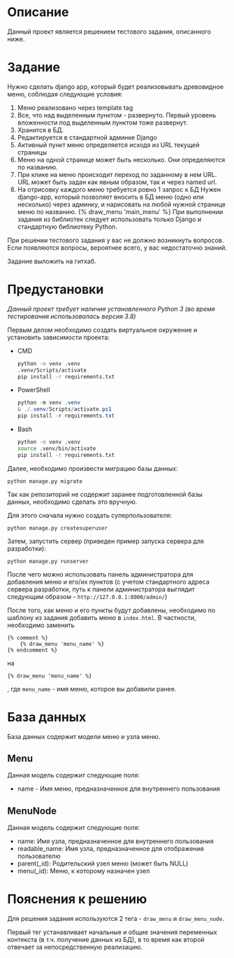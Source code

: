 # Описание
Данный проект является решением тестового задания, описанного ниже.


# Задание
Нужно сделать django app, который будет реализовывать древовидное меню, соблюдая следующие условия:
1) Меню реализовано через template tag
2) Все, что над выделенным пунктом - развернуто. Первый уровень вложенности под выделенным пунктом тоже развернут.
3) Хранится в БД.
4) Редактируется в стандартной админке Django
5) Активный пункт меню определяется исходя из URL текущей страницы
6) Меню на одной странице может быть несколько. Они определяются по названию.
7) При клике на меню происходит переход по заданному в нем URL. URL может быть задан как явным образом, так и через named url.
8) На отрисовку каждого меню требуется ровно 1 запрос к БД
 Нужен django-app, который позволяет вносить в БД меню (одно или несколько) через админку, и нарисовать на любой нужной странице меню по названию.
 {% draw_menu 'main_menu' %}
 При выполнении задания из библиотек следует использовать только Django и стандартную библиотеку Python.

При решении тестового задания у вас не должно возникнуть вопросов. Если появляются вопросы, вероятнее всего, у вас недостаточно знаний.

Задание выложить на гитхаб.


# Предустановки
_Данный проект требует наличия установленного Python 3 (во время тестирования использовалась версия 3.8)_

Первым делом необходимо создать виртуальное окружение и установить зависимости проекта:

- CMD
    ```cmd
    python -m venv .venv
    .venv/Scripts/activate
    pip install -r requirements.txt
    ```


- PowerShell
    ```powershell
    python -m venv .venv
    & ./.venv/Scripts/activate.ps1
    pip install -r requirements.txt
    ```


- Bash
    ```bash
    python -m venv .venv
    source .venv/bin/activate
    pip install -r requirements.txt
    ```


Далее, необходимо произвести миграцию базы данных:
```
python manage.py migrate
```


Так как репозиторий не содержит заранее подготовленной базы данных, необходимо сделать это вручную.

Для этого сначала нужно создать суперпользователя:
```
python manage.py createsuperuser
```

Затем, запустить сервер (приведен пример запуска сервера для разработки):
```
python manage.py runserver
```

После чего можно использовать панель администратора для добавления меню и его/их пунктов (с учетом стандартного адреса сервера разработки, путь к панели администратора выглядит следующим образом - `http://127.0.0.1:8000/admin/`)

После того, как меню и его пункты будут добавлены, необходимо по шаблону из задания добавить меню в `index.html`. В частности, необходимо заменить
```
{% comment %}
    {% draw_menu 'menu_name' %}
{% endcomment %}
```

на
```
{% draw_menu 'menu_name' %}
```

, где `menu_name` - имя меню, которое вы добавили ранее.


# База данных
База данных содержит модели меню и узла меню.


## Menu
Данная модель содержит следующие поля:
- name - Имя меню, предназначенное для внутреннего пользования


## MenuNode
Данная модель содержит следующие поля:
- name: Имя узла, предназначенное для внутреннего пользования
- readable_name: Имя узла, предназначенное для отображения пользователю
- parent(_id): Родительский узел меню (может быть NULL)
- menu(_id): Меню, к которому назначен узел


# Пояснения к решению
Для решения задания используются 2 тега - `draw_menu` и `draw_menu_node`.

Первый тег устанавливает начальные и общие значения переменных контекста (в т.ч. получение данных из БД), в то время как второй отвечает за непосредственную реализацию.

